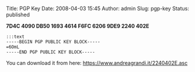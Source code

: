 Title: PGP Key
Date: 2008-04-03 15:45
Author: admin
Slug: pgp-key
Status: published

**7D4C 4090 DB50 1693 4614  F6FC 6206 9DE9 2240 402E**

    :::text
    -----BEGIN PGP PUBLIC KEY BLOCK-----
    =6OmL
    -----END PGP PUBLIC KEY BLOCK-----

You can download it from here:
<https://www.andreagrandi.it/2240402E.asc>
